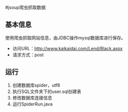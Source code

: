 #jsoup爬虫抓取数据

## 基本信息

使用爬虫抓取网站信息，由JDBC操作mysql数据库进行保存。
- 访问URL：http://www.kaikaidai.com/Lend/Black.aspx
- 请求方式：post

## 运行
1. 创建数据库spider，utf8
2. 执行SQL文件夹下的user.sql创建表
3. 修改数据库连接信息
4. 运行SpiderRun.java
